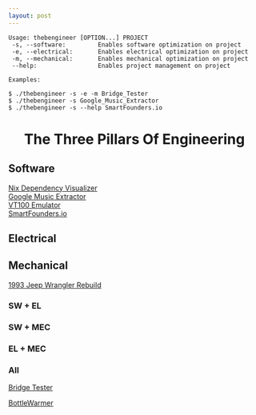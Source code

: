 ```yaml
---
layout: post
---
```


```
Usage: thebengineer [OPTION...] PROJECT
 -s, --software:         Enables software optimization on project
 -e, --electrical:       Enables electrical optimization on project
 -m, --mechanical:       Enables mechanical optimization on project
 --help:                 Enables project management on project

Examples:

$ ./thebengineer -s -e -m Bridge_Tester
$ ./thebengineer -s Google_Music_Extractor
$ ./thebengineer -s --help SmartFounders.io

```

<center><h1> The Three Pillars Of Engineering </h1></center>

<link rel="stylesheet" href="/venn.css">

<main>
<article class="Venn">
  <div class="circle one">
    <span></span>
    <span></span>
    <h1>Software</h1>
    <p>
      <a href="https://github.com/TheBengineer/nix-dependency-visualizer">Nix Dependency Visualizer</a>
      <br>
      <a href="https://github.com/TheBengineer/GmusicExport">Google Music Extractor</a>
      <br>
      <a href="https://github.com/TheBengineer/PyVT100">VT100 Emulator</a>
      <br>
      <a href="http://app.smartfounders.io/">SmartFounders.io</a>
    </p>
  </div>
  <div class="circle two">
    <span></span>
    <span></span>
    <h1>Electrical</h1>
    <p></p>
  </div>
  <div class="circle three">
    <span></span>
    <span></span>
    <h1>Mechanical</h1>
    <p>
      <a href="https://imgur.com/a/cPtIk">1993 Jeep Wrangler Rebuild</a>
    </p>
  </div>
  <div class="shape onetwo">
    <span></span>
    <span></span>
    <h3>SW + EL</h3>
    <p></p>
  </div>
  <div class="shape onethree">
    <span></span>
    <span></span>
    <h3>SW + MEC</h3>
    <p> </p>
  </div>
  <div class="shape twothree">
    <span></span>
    <span></span>
    <h3>EL + MEC</h3>
    <p></p>
  </div>
  <div class="shape onetwothree">
    <span></span>
    <span></span>
    <h3>All</h3>
    <p><a href="https://github.com/TheBengineer/Bridge-Tester">Bridge Tester</a></p>
    <p><a href="https://github.com/TheBengineer/BottleWarmer">BottleWarmer</a></p>
   
  </div>
</article>
</main>




